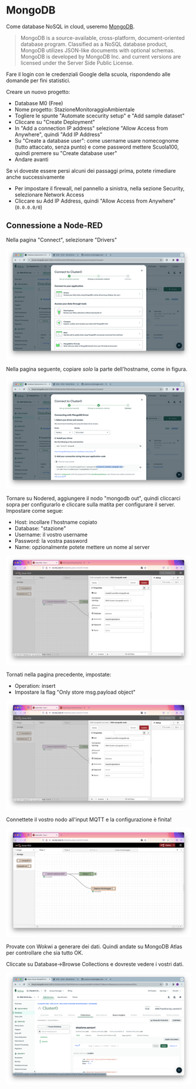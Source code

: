 # MongoDB

Come database NoSQL in cloud, useremo [MongoDB](https://www.mongodb.com/).

> MongoDB is a source-available, cross-platform, document-oriented database program. Classified as a NoSQL database product, MongoDB utilizes JSON-like documents with optional schemas. MongoDB is developed by MongoDB Inc. and current versions are licensed under the Server Side Public License.

Fare il login con le credenziali Google della scuola, rispondendo alle domande per fini statistici. 

Creare un nuovo progetto:
- Database M0 (Free)
- Nome progetto: StazioneMonitoraggioAmbientale
- Togliere le spunte "Automate scecurity setup" e "Add sample dataset"
- Cliccare su "Create Deployment"
- In "Add a connection IP address" selezione "Allow Access from Anywhere", quindi "Add IP Address"
- Su "Create a database user": come username usare nomecognome (tutto attaccato, senza punto) e come password mettere Scuola100, quindi premere su "Create database user"
- Andare avanti

Se vi doveste essere persi alcuni dei passaggi prima, potete rimediare anche successivamente
- Per impostare il firewall, nel pannello a sinistra, nella sezione Security, selezionare Network Access
- Cliccare su Add IP Address, quindi "Allow Access from Anywhere" (`0.0.0.0/0`)

## Connessione a Node-RED

Nella pagina "Connect", selezionare "Drivers"

![screenshot-10](./img/screenshot-10.png)

Nella pagina seguente, copiare _solo_ la parte dell'hostname, come in figura.

![screenshot-11](./img/screenshot-11.png)

Tornare su Nodered, aggiungere il nodo "mongodb out", quindi cliccarci sopra per configurarlo e cliccare sulla matita per configurare il server. Impostare come segue:

- Host: incollare l'hostname copiato
- Database: "stazione"
- Username: il vostro username
- Password: la vostra password
- Name: opzionalmente potete mettere un nome al server

![screenshot-13](./img/screenshot-13.png)

Tornati nella pagina precedente, impostate:

- Operation: insert
- Impostare la flag "Only store msg.payload object"

![screenshot-12](./img/screenshot-13.png)

Connettete il vostro nodo all'input MQTT e la configurazione è finita!

![screenshot-14](./img/screenshot-14.png)

Provate con Wokwi a generare dei dati. Quindi andate su MongoDB Atlas per controllare che sia tutto OK.

Cliccate su Database->Browse Collections e dovreste vedere i vostri dati.

![screenshot-15](./img/screenshot-15.png)